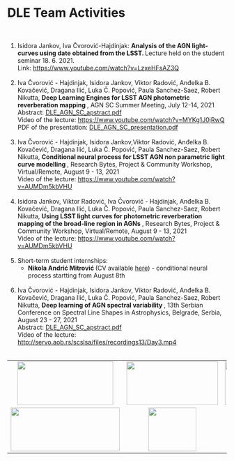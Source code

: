 <h1>  DLE Team Activities </h1>
<br> 
<ol>
  <li> Isidora Jankov, Iva Čvorović-Hajdinjak: <b> Analysis of the AGN light-curves using date obtained from the LSST. </b> Lecture held on the student seminar 18. 6. 2021. <br> Link: <a href="https://www.youtube.com/watch?v=LzxeHFsAZ3Q"> https://www.youtube.com/watch?v=LzxeHFsAZ3Q </a>

 </li>
  <br>
  <li> Iva Čvorović - Hajdinjak, Isidora Jankov, Viktor Radović, Anđelka B. Kovačević, Dragana Ilić, Luka Č. Popović, Paula Sanchez-Saez, Robert Nikutta, 
    <b> Deep Learning Engines for LSST AGN photometric reverberation mapping </b>, AGN SC Summer Meeting, July 12-14, 2021 <br>
    Abstract: <a href="https://github.com/LSST-sersag/dle/blob/main/activities/DLE_AGN_SC_apstract.pdf"> DLE_AGN_SC_apstract.pdf </a> <br>
    Video of the lecture: <a href="https://www.youtube.com/watch?v=MYKg1J0jRwQ" > https://www.youtube.com/watch?v=MYKg1J0jRwQ </a> <br>
    PDF of the presentation: <a href="https://github.com/LSST-sersag/dle/blob/main/activities/Deep%20Learning%20Engines%20for%20LSST%20AGN%20photometric%20reverberation%20mapping.pdf"> DLE_AGN_SC_presentation.pdf </a> 
    
    
  </li>
  <br>

  <li> Iva Čvorović - Hajdinjak, Isidora Jankov,Viktor Radović, Anđelka B. Kovačević, Dragana Ilić, Luka Č. Popović, Paula Sanchez-Saez, Robert Nikutta,   <b> Conditional neural process for LSST AGN non parametric light curve modelling </b>, Research Bytes, Project & Community Workshop, Virtual/Remote, August 9 - 13, 2021 <br>
    Video of the lecture: <a href="https://www.youtube.com/watch?v=AUMDm5kbVHU"> https://www.youtube.com/watch?v=AUMDm5kbVHU </a> 
    
  </li>
  <br>
  <li> Isidora Jankov, Viktor Radović,  Iva Čvorović - Hajdinjak, Anđelka B. Kovačević, Dragana Ilić, Luka Č. Popović, Paula Sanchez-Saez, Robert Nikutta,  <b> Using LSST light curves for photometric reverberation mapping of the broad-line region in AGNs </b>, Research Bytes, Project & Community Workshop, Virtual/Remote, August 9 - 13, 2021 <br>
    Video of the lecture: <a href="https://www.youtube.com/watch?v=AUMDm5kbVHU"> https://www.youtube.com/watch?v=AUMDm5kbVHU </a> 
    
  </li>
  <br>
  
  <li>
    Short-term student internships: 
    <ul> <li> <b> Nikola Andrić Mitrović </b> (CV available <a href="https://github.com/LSST-sersag/dle/blob/main/activities/CV_Nikola_Andric_Mitrovic.pdf">here</a>) -  conditional neural process startting from August 8th </li> </ul>
    
  </li>
  <br>
    
  <li> Iva Čvorović - Hajdinjak, Isidora Jankov, Viktor Radović, Anđelka B. Kovačević, Dragana Ilić, Luka Č. Popović, Paula Sanchez-Saez, Robert Nikutta, 
    <b> Deep learning of AGN spectral variability </b>, 13th Serbian Conference on Spectral Line Shapes in Astrophysics, Belgrade, Serbia, August 23 - 27, 2021 <br>
    Abstract: <a href="https://github.com/LSST-sersag/dle/blob/main/activities/DL_AGN_13_SCSLSA_apstract.pdf"> DLE_AGN_SC_apstract.pdf </a> <br> 
     Video of the lecture: <a href="http://servo.aob.rs/scslsa/files/recordings13/Day3.mp4"> http://servo.aob.rs/scslsa/files/recordings13/Day3.mp4 </a> 
  </li>
  <br>
  
 </ol>
 
 
 <table>
  
  <tr>
    <td align="center"><img width=220 height=100 src="https://user-images.githubusercontent.com/78701856/121324461-0b87ac80-c911-11eb-8196-2c688f61a4bd.png"> </td>
    <td align="center"> <img width =210 height=100 src="https://user-images.githubusercontent.com/78701856/121673183-edf14900-cab0-11eb-83e6-ceeac881c2f9.png"></td> 
    <td align="center"> <img width=220 height=100 src="https://user-images.githubusercontent.com/78701856/121673230-f8abde00-cab0-11eb-8f1c-eacf6c399c4b.png"> </td>
  </tr>
  <tr>
    <td align="center">  <img width=250 height=100 src="https://user-images.githubusercontent.com/78701856/121677377-116ac280-cab6-11eb-80a9-058141fd9939.png"> </td>
    <td align="center"> <img width=110 height=100 src="https://user-images.githubusercontent.com/78701856/121677418-1d568480-cab6-11eb-8c42-0a72b4e8ead5.gif"> </td>
    <td align="center"> <img width=200 height=100 src="https://user-images.githubusercontent.com/78701856/121677472-3101eb00-cab6-11eb-87fc-b1c193d03ef0.png"> </td>

  </tr>
 </table>



